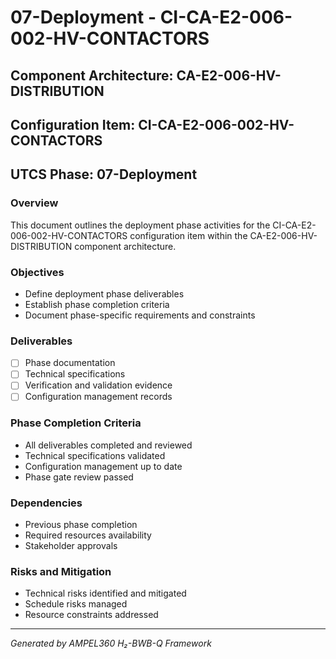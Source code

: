 # 07-Deployment - CI-CA-E2-006-002-HV-CONTACTORS

## Component Architecture: CA-E2-006-HV-DISTRIBUTION
## Configuration Item: CI-CA-E2-006-002-HV-CONTACTORS
## UTCS Phase: 07-Deployment

### Overview
This document outlines the deployment phase activities for the CI-CA-E2-006-002-HV-CONTACTORS configuration item within the CA-E2-006-HV-DISTRIBUTION component architecture.

### Objectives
- Define deployment phase deliverables
- Establish phase completion criteria
- Document phase-specific requirements and constraints

### Deliverables
- [ ] Phase documentation
- [ ] Technical specifications
- [ ] Verification and validation evidence
- [ ] Configuration management records

### Phase Completion Criteria
- All deliverables completed and reviewed
- Technical specifications validated
- Configuration management up to date
- Phase gate review passed

### Dependencies
- Previous phase completion
- Required resources availability
- Stakeholder approvals

### Risks and Mitigation
- Technical risks identified and mitigated
- Schedule risks managed
- Resource constraints addressed

---
*Generated by AMPEL360 H₂-BWB-Q Framework*
